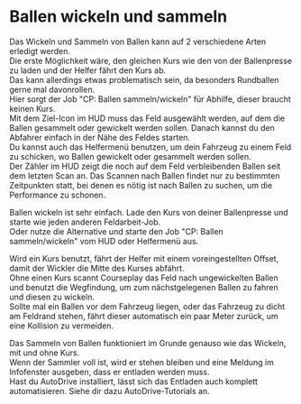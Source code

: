 # Ballen wickeln und sammeln

  
Das Wickeln und Sammeln von Ballen kann auf 2 verschiedene Arten erledigt werden.  
Die erste Möglichkeit wäre, den gleichen Kurs wie den von der Ballenpresse zu laden und der Helfer fährt den Kurs ab.  
Das kann allerdings etwas problematisch sein, da besonders Rundballen gerne mal davonrollen.  
Hier sorgt der Job "CP: Ballen sammeln/wickeln" für Abhilfe, dieser braucht keinen Kurs.  
Mit dem Ziel-Icon im HUD muss das Feld ausgewählt werden, auf dem die Ballen gesammelt oder gewickelt werden sollen. Danach kannst du den Abfahrer einfach in der Nähe des Feldes starten.  
Du kannst auch das Helfermenü benutzen, um dein Fahrzeug zu einem Feld zu schicken, wo Ballen gewickelt oder gesammelt werden sollen.  
Der Zähler im HUD zeigt die noch auf dem Feld verbleibenden Ballen seit dem letzten Scan an. Das Scannen nach Ballen findet nur zu bestimmten Zeitpunkten statt, bei denen es nötig ist nach Ballen zu suchen, um die Performance zu schonen.  


  
Ballen wickeln ist sehr einfach. Lade den Kurs von deiner Ballenpresse und starte wie jeden anderen Feldarbeit-Job.  
Oder nutze die Alternative und starte den Job "CP: Ballen sammeln/wickeln" vom HUD oder Helfermenü aus.  


  
Wird ein Kurs benutzt, fährt der Helfer mit einem voreingestellten Offset, damit der Wickler die Mitte des Kurses abfährt.  
Ohne einen Kurs scannt Courseplay das Feld nach ungewickelten Ballen und benutzt die Wegfindung, um zum nächstgelegenen Ballen zu fahren und diesen zu wickeln.  
Sollte mal ein Ballen vor dem Fahrzeug liegen, oder das Fahrzeug zu dicht am Feldrand stehen, fährt dieser automatisch ein paar Meter zurück, um eine Kollision zu vermeiden.  


  
Das Sammeln von Ballen funktioniert im Grunde genauso wie das Wickeln, mit und ohne Kurs.  
Wenn der Sammler voll ist, wird er stehen bleiben und eine Meldung im Infofenster ausgeben, dass er entladen werden muss.  
Hast du AutoDrive installiert, lässt sich das Entladen auch komplett automatisieren. Siehe dir dazu AutoDrive-Tutorials an.  


